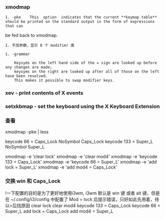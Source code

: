 


### xmodmap 

    1. -pke    This  option  indicates that the current **keymap table** should be printed on the standard output in the form of expressions that can
be fed back to xmodmap.

    1. 不加参数，显示 8 个 modifier 类

    1. -grammar

        Keysyms on the left hand side of the = sign are looked up before any changes are made; 
        keysyms on the right are looked up after all of those on the left have been resolved.  
        This makes it possible to swap modifier keys.

  
### xev - print contents of X events

### setxkbmap - set the keyboard using the X Keyboard Extension


### 查看

xmodmap -pke | less

keycode  66 = Caps_Lock NoSymbol Caps_Lock
keycode 133 = Super_L   NoSymbol Super_L



xmodmap -e 'clear lock'
xmodmap -e 'clear mod4'
xmodmap -e 'keycode 133 = Caps_Lock'
xmodmap -e 'keycode 66 = Super_L'
xmodmap -e 'add lock = Super_L'
xmodmap -e 'add mod4 = Caps_Lock'



### 交换 win 和 Caps_Lock

!一下配置的目的是为了更好地使用i3wm, i3wm 默认是 win 键 或者 alt 键，但是在 ~/.config/i3/config 中配置了 Mod = lock 后提示错误，只好如此先用着，待以>后找原因
clear lock
clear mod4
keycode 133 = Caps_Lock
keycode 66 = Super_L
add lock = Caps_Lock
add mod4 = Super_L
